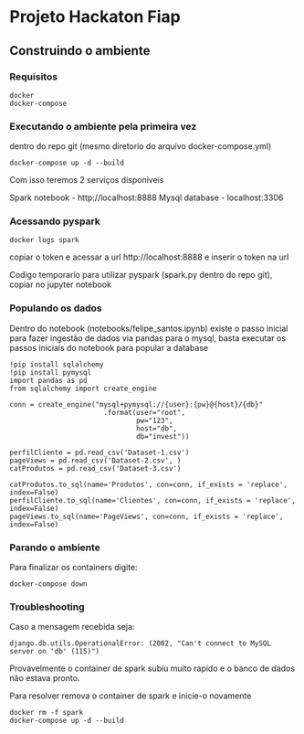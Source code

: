 # Projeto Hackaton Fiap

## Construindo o ambiente

### Requisitos

```
docker
docker-compose
```

### Executando o ambiente pela primeira vez
dentro do repo git (mesmo diretorio do arquivo docker-compose.yml)
```
docker-compose up -d --build
```

Com isso teremos 2 serviços disponiveis

Spark notebook - http://localhost:8888
Mysql database - localhost:3306

### Acessando pyspark

```
docker logs spark
```
copiar o token e acessar a url http://localhost:8888 e inserir o token na url

Codigo temporario para utilizar pyspark (spark.py dentro do repo git), copiar no jupyter notebook

### Populando os dados
Dentro do notebook (notebooks/felipe_santos.ipynb) existe o passo inicial para fazer ingestão de dados
via pandas para o mysql, basta executar os passos iniciais do notebook para popular a database

```
!pip install sqlalchemy
!pip install pymysql
import pandas as pd 
from sqlalchemy import create_engine

conn = create_engine("mysql+pymysql://{user}:{pw}@{host}/{db}"
                       .format(user="root",
                               pw="123",
                               host="db",
                               db="invest"))

perfilCliente = pd.read_csv('Dataset-1.csv')
pageViews = pd.read_csv('Dataset-2.csv', )
catProdutos = pd.read_csv('Dataset-3.csv')

catProdutos.to_sql(name='Produtos', con=conn, if_exists = 'replace', index=False)
perfilCliente.to_sql(name='Clientes', con=conn, if_exists = 'replace', index=False)
pageViews.to_sql(name='PageViews', con=conn, if_exists = 'replace', index=False)
```

### Parando o ambiente
Para finalizar os containers digite:
```
docker-compose down
```

### Troubleshooting

Caso a mensagem recebida seja:
```
django.db.utils.OperationalError: (2002, "Can't connect to MySQL server on 'db' (115)")
```
Provavelmente o container de spark subiu muito rapido e o banco de dados não estava pronto.

Para resolver remova o container de spark e inicie-o novamente
```
docker rm -f spark
docker-compose up -d --build
```
